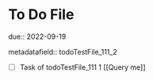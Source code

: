 # To Do File

due:: 2022-09-19

metadatafield:: todoTestFile_111_2

- [ ] Task of todoTestFile_111 1 [[Query me]]
